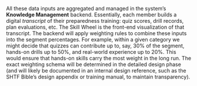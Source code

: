 All these data inputs are aggregated and managed in the system’s **Knowledge Management** backend. Essentially, each member builds a digital _transcript_ of their preparedness training: quiz scores, drill records, plan evaluations, etc. The Skill Wheel is the front-end visualization of that transcript. The backend will apply weighting rules to combine these inputs into the segment percentages. For example, within a given category we might decide that quizzes can contribute up to, say, 30% of the segment, hands-on drills up to 50%, and real-world experience up to 20%. This would ensure that hands-on skills carry the most weight in the long run. The exact weighting schema will be determined in the detailed design phase (and will likely be documented in an internal design reference, such as the SHTF Bible’s design appendix or training manual, to maintain transparency).